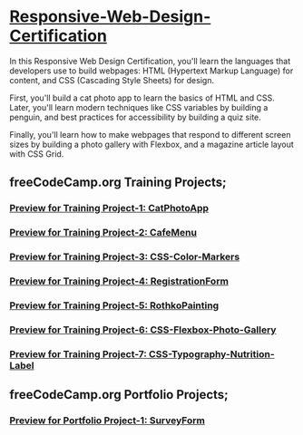 # [Responsive-Web-Design-Certification](https://www.freecodecamp.org/learn/2022/responsive-web-design/)

In this Responsive Web Design Certification, you'll learn the languages that developers use to build webpages: HTML (Hypertext Markup Language) for content, and CSS (Cascading Style Sheets) for design.

First, you'll build a cat photo app to learn the basics of HTML and CSS. Later, you'll learn modern techniques like CSS variables by building a penguin, and best practices for accessibility by building a quiz site.

Finally, you'll learn how to make webpages that respond to different screen sizes by building a photo gallery with Flexbox, and a magazine article layout with CSS Grid.

## freeCodeCamp.org Training Projects;
### [Preview for Training Project-1: CatPhotoApp](https://htmlpreview.github.io/?https://github.com/selimbiber/Responsive-Web-Design-Course/blob/main/CatPhotoApp.html)
### [Preview for Training Project-2: CafeMenu](https://htmlpreview.github.io/?https://github.com/selimbiber/Responsive-Web-Design-Course/blob/main/CafeMenu/CafeMenu.html)
### [Preview for Training Project-3: CSS-Color-Markers](https://htmlpreview.github.io/?https://github.com/selimbiber/Responsive-Web-Design-Course/blob/main/CSSColorMarkers/index.html)
### [Preview for Training Project-4: RegistrationForm](https://htmlpreview.github.io/?https://github.com/selimbiber/Responsive-Web-Design-Certification/blob/main/RegistrationForm/index.html)
### [Preview for Training Project-5: RothkoPainting](https://htmlpreview.github.io/?https://github.com/selimbiber/Responsive-Web-Design-Certification/blob/main/RothkoPainting/index.html)
### [Preview for Training Project-6: CSS-Flexbox-Photo-Gallery](https://htmlpreview.github.io/?https://github.com/selimbiber/Responsive-Web-Design-Certification/blob/main/CSS-Flexbox-Photo-Gallery/index.html)
### [Preview for Training Project-7: CSS-Typography-Nutrition-Label](https://htmlpreview.github.io/?https://github.com/selimbiber/Responsive-Web-Design-Certification/blob/main/CSS-Typography-Nutrition-Label/index.html)

## freeCodeCamp.org Portfolio Projects;
### [Preview for Portfolio Project-1: SurveyForm](https://htmlpreview.github.io/?https://github.com/selimbiber/Responsive-Web-Design-Certification/blob/main/SurveyForm/index.html)
